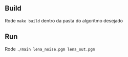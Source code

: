 ## Build
Rode `make build` dentro da pasta do algorítmo desejado

## Run
Rode `./main lena_noise.pgm lena_out.pgm`

 
